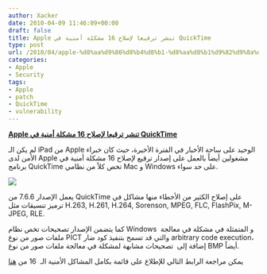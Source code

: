 ```yaml
---
author: Xacker
date: 2010-04-09 11:46:09+00:00
draft: false
title: Apple تنشر ترقيعا لإصلاح 16 مشكلة أمنية في QuickTime
type: post
url: /2010/04/apple-%d8%aa%d9%86%d8%b4%d8%b1-%d8%aa%d8%b1%d9%82%d9%8a%d8%b9%d8%a7-%d9%84%d8%a5%d8%b5%d9%84%d8%a7%d8%ad-16-%d9%85%d8%b4%d9%83%d9%84%d8%a9-%d8%a3%d9%85%d9%86%d9%8a%d8%a9-%d9%81%d9%8a-quicktime/
categories:
- Apple
- Security
tags:
- Apple
- patch
- QuickTime
- vulnerability
---
```


[**Apple تنشر ترقيعا لإصلاح 16 مشكلة أمنية في QuickTime**](https://www.it-scoop.com/2010/04/apple-%d8%aa%d9%86%d8%b4%d8%b1-%d8%aa%d8%b1%d9%82%d9%8a%d8%b9%d8%a7-%d9%84%d8%a5%d8%b5%d9%84%d8%a7%d8%ad-16-%d9%85%d8%b4%d9%83%d9%84%d8%a9-%d8%a3%d9%85%d9%86%d9%8a%d8%a9-%d9%81%d9%8a-quicktime/)


لم يكن الـ iPad من Apple الوحيد على ساحة الأخبار في الفترة الأخيرة، حيث كان خبراء الأمن لدى Apple مشغولين أيضاً بالعمل على إصدار ترقيع لإصلاح 16 مشكلة أمنية في برنامج QuickTime تخص كلاً من نظامي Mac و Windows على حد سواء.


[![](https://www.it-scoop.com/wp-content/uploads/2010/04/quicktime_logo.jpg)
](https://www.it-scoop.com/2010/04/apple-%d8%aa%d9%86%d8%b4%d8%b1-%d8%aa%d8%b1%d9%82%d9%8a%d8%b9%d8%a7-%d9%84%d8%a5%d8%b5%d9%84%d8%a7%d8%ad-16-%d9%85%d8%b4%d9%83%d9%84%d8%a9-%d8%a3%d9%85%d9%86%d9%8a%d8%a9-%d9%81%d9%8a-quicktime/https://www.it-scoop.com/2010/04/apple-%d8%aa%d9%86%d8%b4%d8%b1-%d8%aa%d8%b1%d9%82%d9%8a%d8%b9%d8%a7-%d9%84%d8%a5%d8%b5%d9%84%d8%a7%d8%ad-16-%d9%85%d8%b4%d9%83%d9%84%d8%a9-%d8%a3%d9%85%d9%86%d9%8a%d8%a9-%d9%81%d9%8a-quicktime/)





يعمل الإصدار 7.6.6 من QuickTime على إصلاح الكثير من الأخطاء منها مشاكل في ترميز تنسيقات مثل H.263, H.261, H.264, Sorenson, MPEG, FLC, FlashPix, M-JPEG, RLE.

كما يتضمن الإصدار تصحيحات تخص نظام Windows  و المتمثلة في مشكلة في معالجة ملفات صور من نوع PICT والتي قد تسمح بتنفيذ كود ضار arbitrary code execution، إضافة إلى  تصحيحات مشابهة لمشكلة في معالجة ملفات صور من نوع BMP أيضاً.

يمكن مراجعة الرابط التالي للإطلاع على قائمة بكامل المشاكل الأمنية الـ  16 من [هنا](http://support.apple.com/kb/HT4104)

